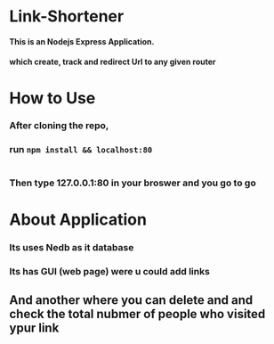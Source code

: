 # Link-Shortener
#### This is an Nodejs Express Application.
#### which **create, track and redirect** Url to any given router 
## 
# How to Use 
### After cloning the repo,
### run ```npm install && localhost:80```
# 
### Then type **127.0.0.1:80** in your broswer and you go to go 
# 
# About Application 
### Its uses Nedb as it database 
### Its has GUI (web page) were u could add links 
## And another where you can delete and  and check the total nubmer of people who visited ypur link  
